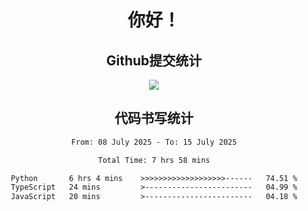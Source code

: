 <div align="center">
<h1>你好！</h1>

<h2>Github提交统计</h2>
<a href="https://github.com/ikun0014">
    <img src="https://github-readme-stats.vercel.app/api?username=ikun0014&include_all_commits=true&count_private=true&locale=cn&show_icons=true&bg_color=0,EC6C6C,FFD479,FFFC79,73FA79,73FDFF,D783FF"/>
  </a>
</div>

<div align="center">
<h2>代码书写统计</h2>
  
<!--START_SECTION:waka-->

```txt
From: 08 July 2025 - To: 15 July 2025

Total Time: 7 hrs 58 mins

Python       6 hrs 4 mins    >>>>>>>>>>>>>>>>>>>------   74.51 %
TypeScript   24 mins         >------------------------   04.99 %
JavaScript   20 mins         >------------------------   04.18 %
```

<!--END_SECTION:waka-->

</div>

